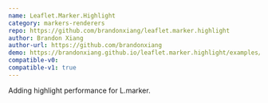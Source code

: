```yaml
---
name: Leaflet.Marker.Highlight
category: markers-renderers
repo: https://github.com/brandonxiang/leaflet.marker.highlight
author: Brandon Xiang
author-url: https://github.com/brandonxiang
demo: https://brandonxiang.github.io/leaflet.marker.highlight/examples/
compatible-v0:
compatible-v1: true
---
```


Adding highlight performance for L.marker.
